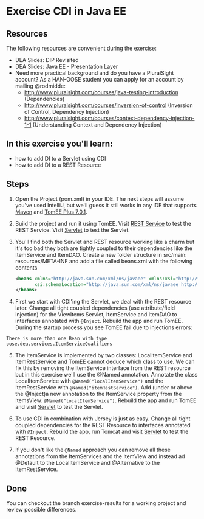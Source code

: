Exercise CDI in Java EE
=========================
Resources
-------------
The following resources are convenient during the exercise:

* DEA Slides: DIP Revisited
* DEA Slides: Java EE - Presentation Layer
* Need more practical background and do you have a PluralSight account? As a HAN-OOSE student you can apply for an account by mailing @rodmidde:
	* http://www.pluralsight.com/courses/java-testing-introduction (Dependencies)
	* http://www.pluralsight.com/courses/inversion-of-control (Inversion of Control, Dependency Injection)
	* http://www.pluralsight.com/courses/context-dependency-injection-1-1 (Understanding Context and Dependency Injection)

In this exercise you'll learn:
------------------------------
* how to add DI to a Servlet using CDI
* how to add DI to a REST Resource 

Steps
-----
1. Open the Project (pom.xml) in your IDE. The next steps will assume you've used IntelliJ, but we'll guess it still works in any IDE that supports [Maven](http://maven.apache.org/ "Maven") and [TomEE Plus 7.0.1](http://tomee.apache.org/download/tomee-7.0.1.html).

2. Build the project and run it using TomEE. Visit [REST Service](http://localhost:8080/items) to test the REST Service. Visit [Servlet](http://localhost:8080/viewItems) to test the Servlet.

3. You'll find both the Servlet and REST resource working like a charm but it's too bad they both are tightly coupled to their dependencies like the ItemService and ItemDAO. Create a new folder structure in src/main: resources/META-INF and add a file called beans.xml with the following contents

    ```xml
    <beans xmlns="http://java.sun.com/xml/ns/javaee" xmlns:xsi="http://www.w3.org/2001/XMLSchema-instance"
           xsi:schemaLocation="http://java.sun.com/xml/ns/javaee http://java.sun.com/xml/ns/javaee/beans_1_0.xsd">
    </beans>
    ```

4. First we start with CDI'ing the Servlet, we deal with the REST resource later. Change all tight coupled dependencies (use attribute/field injection) for the ViewItems Servlet, ItemService and ItemDAO to interfaces annotated with ```@Inject```. Rebuild the app and run TomEE. During the startup process you see TomEE fail due to injections errors: 

```
There is more than one Bean with type oose.dea.services.ItemServiceQualifiers
```

5. The ItemService is implemented by two classes: LocalItemService and ItemRestService and TomEE cannot deduce which class to use. 
We can fix this by removing the ItemService interface from the REST resource but in this exercise we'll use the @Named annotation. 
Annotate the class LocalItemService with ```@Named("localItemService")``` and the ItemRestService with ```@Named("itemRestService")```. 
Add (under or above the @Inject)a new annotation to the ItemService property from the ItemsView: ```@Named("localItemService")```. Rebuild the app and run TomEE and visit [Servlet](http://localhost:8080/viewItems) to test the Servlet. 

6. To use CDI in combination with Jersey is just as easy. Change all tight coupled dependencies for the REST Resource to interfaces annotated with ```@Inject```. Rebuild the app, run Tomcat and visit [Servlet](http://localhost:8080/items) to test the REST Resource.

7. If you don't like the ```@Named``` approach you can remove all these annotations from the ItemServices and the ItemView and instead ad @Default to the LocalItemService and @Alternative to the ItemRestService. 

Done
----
You can checkout the branch exercise-results for a working project and review possible differences.
